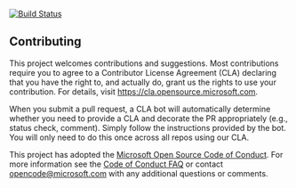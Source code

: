 [![Build Status](https://dev.azure.com/GergelyKomlosi/Space%20Game%20-%20web%20-%20Release/_apis/build/status/sirius2716.mslearn-tailspin-spacegame-web-deploy?branchName=release-pipeline)](https://dev.azure.com/GergelyKomlosi/Space%20Game%20-%20web%20-%20Release/_build/latest?definitionId=12&branchName=release-pipeline)

## Contributing

This project welcomes contributions and suggestions.  Most contributions require you to agree to a
Contributor License Agreement (CLA) declaring that you have the right to, and actually do, grant us
the rights to use your contribution. For details, visit https://cla.opensource.microsoft.com.

When you submit a pull request, a CLA bot will automatically determine whether you need to provide
a CLA and decorate the PR appropriately (e.g., status check, comment). Simply follow the instructions
provided by the bot. You will only need to do this once across all repos using our CLA.

This project has adopted the [Microsoft Open Source Code of Conduct](https://opensource.microsoft.com/codeofconduct/).
For more information see the [Code of Conduct FAQ](https://opensource.microsoft.com/codeofconduct/faq/) or
contact [opencode@microsoft.com](mailto:opencode@microsoft.com) with any additional questions or comments.